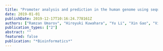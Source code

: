 ```yaml
---
title: "Promoter analysis and prediction in the human genome using sequence-based deep learning models"
date: 2019-01-01
publishDate: 2019-12-17T10:16:24.778161Z
authors: ["Ramzan Umarov", "Hiroyuki Kuwahara", "Yu Li", "Xin Gao", "Victor Solovyev"]
publication_types: ["2"]
abstract: ""
featured: false
publication: "*Bioinformatics*"
---
```


